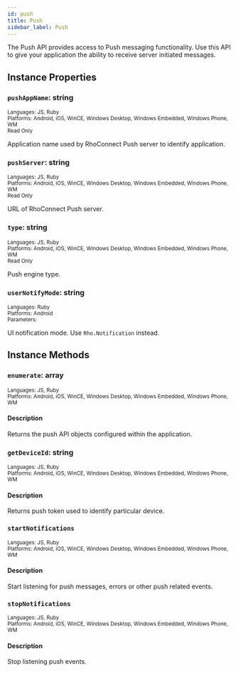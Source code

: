 ```yaml
---
id: push
title: Push
sidebar_label: Push
---
```

The Push API provides access to Push messaging functionality. Use this API to give your application the ability to receive server initiated messages.
## Instance Properties
### `pushAppName`: string
<span style="font-size:smaller">Languages: JS, Ruby</span><br/><span style="font-size:smaller">Platforms: Android, iOS, WinCE, Windows Desktop, Windows Embedded, Windows Phone, WM</span><br/><span style="font-size: smaller">Read Only</span>

Application name used by RhoConnect Push server to identify application.
### `pushServer`: string
<span style="font-size:smaller">Languages: JS, Ruby</span><br/><span style="font-size:smaller">Platforms: Android, iOS, WinCE, Windows Desktop, Windows Embedded, Windows Phone, WM</span><br/><span style="font-size: smaller">Read Only</span>

URL of RhoConnect Push server.
### `type`: string
<span style="font-size:smaller">Languages: JS, Ruby</span><br/><span style="font-size:smaller">Platforms: Android, iOS, WinCE, Windows Desktop, Windows Embedded, Windows Phone, WM</span><br/><span style="font-size: smaller">Read Only</span>

Push engine type.
### `userNotifyMode`: string
<span style="font-size:smaller">Languages: Ruby</span><br/><span style="font-size:smaller">Platforms: Android</span><br/><span style="font-size: smaller">Parameters:

UI notification mode. Use `Rho.Notification` instead.
## Instance Methods
### `enumerate`: array
<span style="font-size:smaller">Languages: JS, Ruby</span><br/><span style="font-size:smaller">Platforms: Android, iOS, WinCE, Windows Desktop, Windows Embedded, Windows Phone, WM</span>
#### Description
Returns the push API objects configured within the application.


### `getDeviceId`: string
<span style="font-size:smaller">Languages: JS, Ruby</span><br/><span style="font-size:smaller">Platforms: Android, iOS, WinCE, Windows Desktop, Windows Embedded, Windows Phone, WM</span>
#### Description
Returns push token used to identify particular device.


### `startNotifications`
<span style="font-size:smaller">Languages: JS, Ruby</span><br/><span style="font-size:smaller">Platforms: Android, iOS, WinCE, Windows Desktop, Windows Embedded, Windows Phone, WM</span>
#### Description
Start listening for push messages, errors or other push related events.


### `stopNotifications`
<span style="font-size:smaller">Languages: JS, Ruby</span><br/><span style="font-size:smaller">Platforms: Android, iOS, WinCE, Windows Desktop, Windows Embedded, Windows Phone, WM</span>
#### Description
Stop listening push events.


